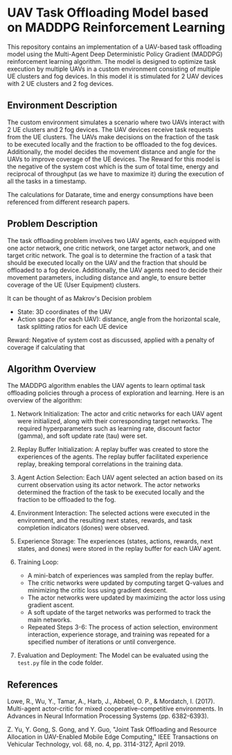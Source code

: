
# UAV Task Offloading Model based on MADDPG Reinforcement Learning

This repository contains an implementation of a UAV-based task offloading model using the Multi-Agent Deep Deterministic Policy Gradient (MADDPG) reinforcement learning algorithm. The model is designed to optimize task execution by multiple UAVs in a custom environment consisting of multiple UE clusters and fog devices. In this model it is stimulated for 2 UAV devices with 2 UE clusters and 2 fog devices.

## Environment Description

The custom environment simulates a scenario where two UAVs interact with 2 UE clusters and 2 fog devices. The UAV devices receive task requests from the UE clusters. The UAVs make decisions on the fraction of the task to be executed locally and the fraction to be offloaded to the fog devices. Additionally, the model decides the movement distance and angle for the UAVs to improve coverage of the UE devices. The Reward for this model is the negative of the system cost which is the sum of total time, energy and reciprocal of throughput (as we have to maximize it) during the execution of all the tasks in a timestamp.

The calculations for Datarate, time and energy consumptions have been referenced from different research papers.

## Problem Description

The task offloading problem involves two UAV agents, each equipped with one actor network, one critic network, one target actor network, and one target critic network. The goal is to determine the fraction of a task that should be executed locally on the UAV and the fraction that should be offloaded to a fog device. Additionally, the UAV agents need to decide their movement parameters, including distance and angle, to ensure better coverage of the UE (User Equipment) clusters.

It can be thought of as Makrov's Decision problem
- State: 3D coordinates of the UAV
- Action space (for each UAV): distance, angle from the horizontal scale, task splitting ratios for each UE device

Reward: Negative of system cost as discussed, applied with a penalty of coverage if calculating that

## Algorithm Overview

The MADDPG algorithm enables the UAV agents to learn optimal task offloading policies through a process of exploration and learning. Here is an overview of the algorithm:

1. Network Initialization: The actor and critic networks for each UAV agent were initialized, along with their corresponding target networks. The required hyperparameters such as learning rate, discount factor (gamma), and soft update rate (tau) were set.

2. Replay Buffer Initialization: A replay buffer was created to store the experiences of the agents. The replay buffer facilitated experience replay, breaking temporal correlations in the training data.

3. Agent Action Selection: Each UAV agent selected an action based on its current observation using its actor network. The actor networks determined the fraction of the task to be executed locally and the fraction to be offloaded to the fog.

4. Environment Interaction: The selected actions were executed in the environment, and the resulting next states, rewards, and task completion indicators (dones) were observed.

5. Experience Storage: The experiences (states, actions, rewards, next states, and dones) were stored in the replay buffer for each UAV agent.

6. Training Loop:
   - A mini-batch of experiences was sampled from the replay buffer.
   - The critic networks were updated by computing target Q-values and minimizing the critic loss using gradient descent.
   - The actor networks were updated by maximizing the actor loss using gradient ascent.
   - A soft update of the target networks was performed to track the main networks.
   - Repeated Steps 3-6: The process of action selection, environment interaction, experience storage, and training was repeated for a specified number of iterations or until convergence.

7. Evaluation and Deployment: The Model can be evaluated using the `test.py` file in the code folder.

## References

Lowe, R., Wu, Y., Tamar, A., Harb, J., Abbeel, O. P., & Mordatch, I. (2017). Multi-agent actor-critic for mixed cooperative-competitive environments. In Advances in Neural Information Processing Systems (pp. 6382-6393).

Z. Yu, Y. Gong, S. Gong, and Y. Guo, "Joint Task Offloading and Resource Allocation in UAV-Enabled Mobile Edge Computing," IEEE Transactions on Vehicular Technology, vol. 68, no. 4, pp. 3114-3127, April 2019.
